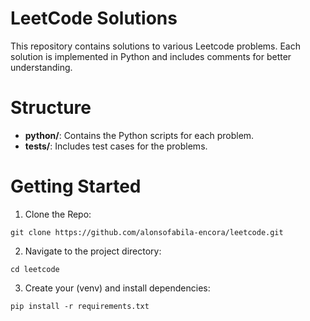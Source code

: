 # LeetCode Solutions

This repository contains solutions to various Leetcode problems. Each solution is implemented in Python and includes 
comments for better understanding.

# Structure 

- **python/**: Contains the Python scripts for each problem.
- **tests/**: Includes test cases for the problems.

# Getting Started

1. Clone the Repo:

```shell
git clone https://github.com/alonsofabila-encora/leetcode.git
```

2. Navigate to the project directory:

```shell
cd leetcode
```

3. Create your (venv) and install dependencies:

```shell
pip install -r requirements.txt
```